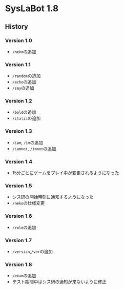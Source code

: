 # SysLaBot 1.8

## History

### Version 1.0

- `/neko`の追加

### Version 1.1

- `/random`の追加
- `/echo`の追加
- `/say`の追加

### Version 1.2

- `/bold`の追加
- `/italic`の追加

### Version 1.3

- `/iam`, `/im`の追加
- `/iamnot`, `/imnot`の追加

### Version 1.4

- 15分ごとにゲームをプレイ中が変更されるようになった

### Version 1.5

- シス研の開始時刻に通知するようになった
- `/neko`の仕様変更

### Version 1.6

- `/role`の追加

### Version 1.7

- `/version`,`/ver`の追加

### Version 1.8

- `/exam`の追加
- テスト期間中はシス研の通知が来ないように修正
